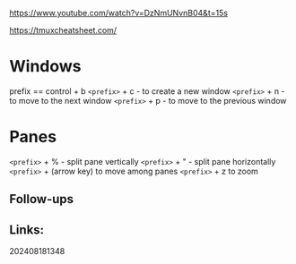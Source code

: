 https://www.youtube.com/watch?v=DzNmUNvnB04&t=15s

https://tmuxcheatsheet.com/

# Windows

  prefix == control + b 
 `<prefix>` + c  - to create a new window
  `<prefix>` + n  - to move to the next window
  `<prefix>` + p  - to move to the previous window  


# Panes
`<prefix>` + %  - split pane vertically 
`<prefix>` + " - split pane horizontally 
`<prefix>` + (arrow key) to move among panes
`<prefix>` + z to zoom 

## Follow-ups


## Links: 



202408181348
